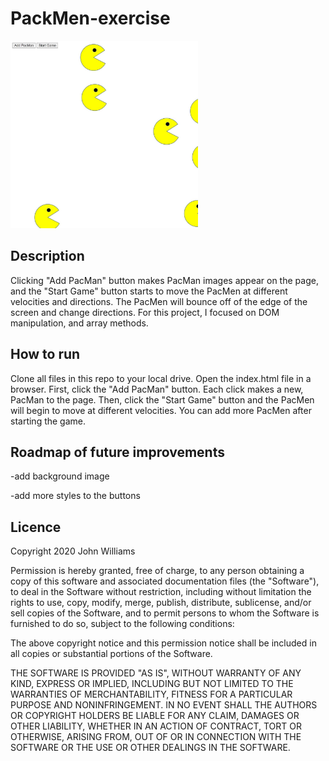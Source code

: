 # PackMen-exercise
<img src= "pacmen.jpg" width="300" />

## Description
Clicking "Add PacMan" button makes PacMan images appear on the page, and the "Start Game" button starts to move the PacMen at different velocities and directions. The PacMen will bounce off of the edge of the screen and change directions.
For this project, I focused on DOM manipulation, and array methods. 

## How to run
Clone all files in this repo to your local drive. Open the index.html file in a browser. First, click the "Add PacMan" button. Each click makes a new, PacMan to the page. Then, click the "Start Game" button and the PacMen will begin to move at different velocities. You can add more PacMen after starting the game.

## Roadmap of future improvements
-add background image

-add more styles to the buttons

## Licence
Copyright 2020 John Williams

Permission is hereby granted, free of charge, to any person obtaining a copy of this software and associated documentation files (the "Software"), to deal in the Software without restriction, including without limitation the rights to use, copy, modify, merge, publish, distribute, sublicense, and/or sell copies of the Software, and to permit persons to whom the Software is furnished to do so, subject to the following conditions:

The above copyright notice and this permission notice shall be included in all copies or substantial portions of the Software.

THE SOFTWARE IS PROVIDED "AS IS", WITHOUT WARRANTY OF ANY KIND, EXPRESS OR IMPLIED, INCLUDING BUT NOT LIMITED TO THE WARRANTIES OF MERCHANTABILITY, FITNESS FOR A PARTICULAR PURPOSE AND NONINFRINGEMENT. IN NO EVENT SHALL THE AUTHORS OR COPYRIGHT HOLDERS BE LIABLE FOR ANY CLAIM, DAMAGES OR OTHER LIABILITY, WHETHER IN AN ACTION OF CONTRACT, TORT OR OTHERWISE, ARISING FROM, OUT OF OR IN CONNECTION WITH THE SOFTWARE OR THE USE OR OTHER DEALINGS IN THE SOFTWARE.


